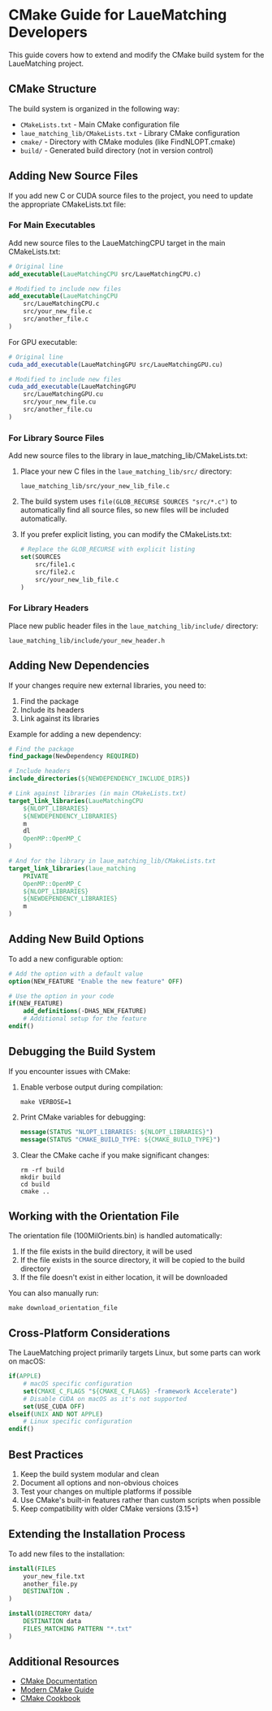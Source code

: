 # CMake Guide for LaueMatching Developers

This guide covers how to extend and modify the CMake build system for the LaueMatching project.

## CMake Structure

The build system is organized in the following way:

- `CMakeLists.txt` - Main CMake configuration file
- `laue_matching_lib/CMakeLists.txt` - Library CMake configuration
- `cmake/` - Directory with CMake modules (like FindNLOPT.cmake)
- `build/` - Generated build directory (not in version control)

## Adding New Source Files

If you add new C or CUDA source files to the project, you need to update the appropriate CMakeLists.txt file:

### For Main Executables

Add new source files to the LaueMatchingCPU target in the main CMakeLists.txt:

```cmake
# Original line
add_executable(LaueMatchingCPU src/LaueMatchingCPU.c)

# Modified to include new files
add_executable(LaueMatchingCPU 
    src/LaueMatchingCPU.c
    src/your_new_file.c
    src/another_file.c
)
```

For GPU executable:

```cmake
# Original line
cuda_add_executable(LaueMatchingGPU src/LaueMatchingGPU.cu)

# Modified to include new files
cuda_add_executable(LaueMatchingGPU 
    src/LaueMatchingGPU.cu
    src/your_new_file.cu
    src/another_file.cu
)
```

### For Library Source Files

Add new source files to the library in laue_matching_lib/CMakeLists.txt:

1. Place your new C files in the `laue_matching_lib/src/` directory:
   ```
   laue_matching_lib/src/your_new_lib_file.c
   ```

2. The build system uses `file(GLOB_RECURSE SOURCES "src/*.c")` to automatically find all source files, so new files will be included automatically.

3. If you prefer explicit listing, you can modify the CMakeLists.txt:
   ```cmake
   # Replace the GLOB_RECURSE with explicit listing
   set(SOURCES
       src/file1.c
       src/file2.c
       src/your_new_lib_file.c
   )
   ```

### For Library Headers

Place new public header files in the `laue_matching_lib/include/` directory:
```
laue_matching_lib/include/your_new_header.h
```

## Adding New Dependencies

If your changes require new external libraries, you need to:

1. Find the package
2. Include its headers
3. Link against its libraries

Example for adding a new dependency:

```cmake
# Find the package
find_package(NewDependency REQUIRED)

# Include headers
include_directories(${NEWDEPENDENCY_INCLUDE_DIRS})

# Link against libraries (in main CMakeLists.txt)
target_link_libraries(LaueMatchingCPU 
    ${NLOPT_LIBRARIES}
    ${NEWDEPENDENCY_LIBRARIES}
    m
    dl
    OpenMP::OpenMP_C
)

# And for the library in laue_matching_lib/CMakeLists.txt
target_link_libraries(laue_matching 
    PRIVATE 
    OpenMP::OpenMP_C 
    ${NLOPT_LIBRARIES} 
    ${NEWDEPENDENCY_LIBRARIES}
    m
)
```

## Adding New Build Options

To add a new configurable option:

```cmake
# Add the option with a default value
option(NEW_FEATURE "Enable the new feature" OFF)

# Use the option in your code
if(NEW_FEATURE)
    add_definitions(-DHAS_NEW_FEATURE)
    # Additional setup for the feature
endif()
```

## Debugging the Build System

If you encounter issues with CMake:

1. Enable verbose output during compilation:
   ```
   make VERBOSE=1
   ```

2. Print CMake variables for debugging:
   ```cmake
   message(STATUS "NLOPT_LIBRARIES: ${NLOPT_LIBRARIES}")
   message(STATUS "CMAKE_BUILD_TYPE: ${CMAKE_BUILD_TYPE}")
   ```

3. Clear the CMake cache if you make significant changes:
   ```
   rm -rf build
   mkdir build
   cd build
   cmake ..
   ```

## Working with the Orientation File

The orientation file (100MilOrients.bin) is handled automatically:

1. If the file exists in the build directory, it will be used
2. If the file exists in the source directory, it will be copied to the build directory
3. If the file doesn't exist in either location, it will be downloaded

You can also manually run:
```
make download_orientation_file
```

## Cross-Platform Considerations

The LaueMatching project primarily targets Linux, but some parts can work on macOS:

```cmake
if(APPLE)
    # macOS specific configuration
    set(CMAKE_C_FLAGS "${CMAKE_C_FLAGS} -framework Accelerate")
    # Disable CUDA on macOS as it's not supported
    set(USE_CUDA OFF)
elseif(UNIX AND NOT APPLE)
    # Linux specific configuration
endif()
```

## Best Practices

1. Keep the build system modular and clean
2. Document all options and non-obvious choices
3. Test your changes on multiple platforms if possible
4. Use CMake's built-in features rather than custom scripts when possible
5. Keep compatibility with older CMake versions (3.15+)

## Extending the Installation Process

To add new files to the installation:

```cmake
install(FILES 
    your_new_file.txt
    another_file.py
    DESTINATION .
)

install(DIRECTORY data/
    DESTINATION data
    FILES_MATCHING PATTERN "*.txt"
)
```

## Additional Resources

- [CMake Documentation](https://cmake.org/documentation/)
- [Modern CMake Guide](https://cliutils.gitlab.io/modern-cmake/)
- [CMake Cookbook](https://github.com/dev-cafe/cmake-cookbook)